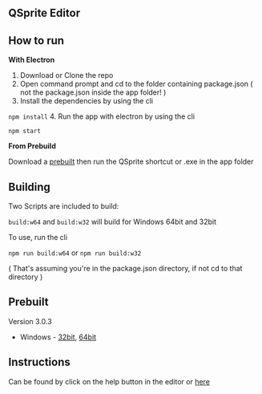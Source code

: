 ## QSprite Editor

## How to run
**With Electron**

1. Download or Clone the repo
2. Open command prompt and cd to the folder containing package.json ( not the package.json inside the app folder! )
3. Install the dependencies by using the cli

 `npm install`
4. Run the app with electron by using the cli

 `npm start`


**From Prebuild**

Download a [prebuilt](/#Prebuilt) then run the QSprite shortcut or .exe in the app folder

## Building
Two Scripts are included to build:

`build:w64` and `build:w32` will build for Windows 64bit and 32bit

To use, run the cli

`npm run build:w64` or `npm run build:w32`

( That's assuming you're in the package.json directory, if not cd to that directory )

## Prebuilt
Version 3.0.3

* Windows - [32bit](https://mega.nz/#!ooMVXRoS!ycDWKdigAneLwOBHGi6fF9a3EEelvAfRDPj1LJcRsAA),
[64bit](https://mega.nz/#!N5kGxRjB!63qxQwaIMQt0VTK1sitlymAFGeQv9W-AfckL_ZoumMk)


## Instructions
Can be found by click on the help button in the editor or [here](/app/HELP.md)
